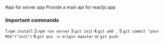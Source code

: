 #api for server app
Provide a main api for reactjs app

### Important commands
1.`npm install`
2.`npm run server`
3.`git init`
4.`git add .`
5.`git commit "your MSG"("init")`
6.`git pus -u origin maaster` or `git push`



